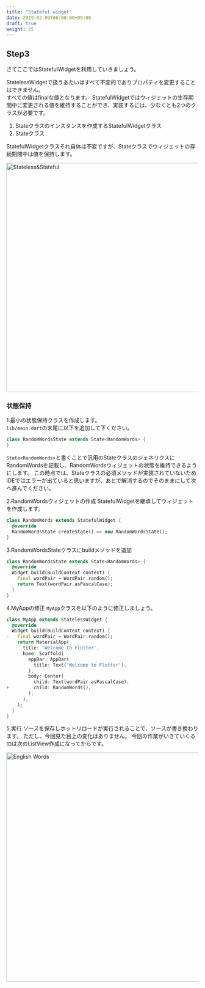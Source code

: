 ```yaml
---
title: "Stateful widget"
date: 2019-02-09T00:00:00+09:00
draft: true
weight: 25
---
```


## Step3

さてここではStatefulWidgetを利用していきましょう。

StatelessWidgetで扱うあたいはすべて不変的でありプロパティを変更することはできません。  
すべての値はfinalな値となります。
StatefulWidgetではウィジェットの生存期間中に変更される値を維持することができ、実装するには、少なくとも2つのクラスが必要です。

1) Stateクラスのインスタンスを作成するStatefulWidgetクラス  
2) Stateクラス

StatefulWidgetクラスそれ自体は不変ですが、Stateクラスでウィジェットの存続期間中は値を保持します。

<img src="http://flutter.ctrnost.com/images/tutorial/05/01_Stateless_Stateful.png" width="600px"  alt="Stateless&Stateful" />

### 状態保持

1.最小の状態保持クラスを作成します。  
``lib/main.dart``の末尾に以下を追加して下ください。

```dart
class RandomWordsState extends State<RandomWords> {
}
```

``State<RandomWords>``と書くことで汎用のStateクラスのジェネリクスにRandomWordsを記載し、RandomWordsウィジェットの状態を維持できるようにします。
この時点では、Stateクラスの必須メソッドが実装されていないためIDEではエラーが出ていると思いますが、あとで解消するのでそのままにして次へ進んでください。

2.RandomWordsウィジェットの作成
StatefulWidgetを継承してウィジェットを作成します。


```dart
class RandomWords extends StatefulWidget {
  @override
  RandomWordsState createState() => new RandomWordsState();
}
```

3.RandomWordsStateクラスにbuildメソッドを追加

```dart
class RandomWordsState extends State<RandomWords> {
  @override
  Widget build(BuildContext context) {
    final wordPair = WordPair.random();
    return Text(wordPair.asPascalCase);
  }
}
```

4.MyAppの修正
``MyApp``クラスを以下のように修正しましょう。

```dart
class MyApp extends StatelessWidget {
  @override
  Widget build(BuildContext context) {
-   final wordPair = WordPair.random();
    return MaterialApp(
      title: 'Welcome to Flutter',
      home: Scaffold(
        appBar: AppBar(
          title: Text('Welcome to Flutter'),
        ),
        body: Center(
          child: Text(wordPair.asPascalCase),
+         child: RandomWords(),
        ),
      ),
    );
  }
}
```

5.実行
ソースを保存しホットリロードが実行されることで、ソースが書き換わります。
ただし、今回見た目上の変化はありません。
今回の作業がいきていくるのは次のListView作成になってからです。

<img src="http://flutter.ctrnost.com/images/tutorial/04/01_english_words.png" width="600px"  alt="English Words">


